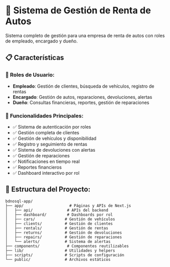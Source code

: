# 🚗 Sistema de Gestión de Renta de Autos

Sistema completo de gestión para una empresa de renta de autos con roles de empleado, encargado y dueño.

## 📋 Características

### 👥 **Roles de Usuario:**
- **Empleado**: Gestión de clientes, búsqueda de vehículos, registro de rentas
- **Encargado**: Gestión de autos, reparaciones, devoluciones, alertas
- **Dueño**: Consultas financieras, reportes, gestión de reparaciones

### 🔧 **Funcionalidades Principales:**
- ✅ Sistema de autenticación por roles
- ✅ Gestión completa de clientes
- ✅ Gestión de vehículos y disponibilidad
- ✅ Registro y seguimiento de rentas
- ✅ Sistema de devoluciones con alertas
- ✅ Gestión de reparaciones
- ✅ Notificaciones en tiempo real
- ✅ Reportes financieros
- ✅ Dashboard interactivo por rol

## 📁 **Estructura del Proyecto:**

```
bdnosql-app/
├── app/                    # Páginas y APIs de Next.js
│   ├── api/               # APIs del backend
│   ├── dashboard/         # Dashboards por rol
│   ├── cars/             # Gestión de vehículos
│   ├── clients/          # Gestión de clientes
│   ├── rentals/          # Gestión de rentas
│   ├── returns/          # Gestión de devoluciones
│   ├── repairs/          # Gestión de reparaciones
│   └── alerts/           # Sistema de alertas
├── components/            # Componentes reutilizables
├── lib/                  # Utilidades y helpers
├── scripts/              # Scripts de configuración
└── public/               # Archivos estáticos
```
